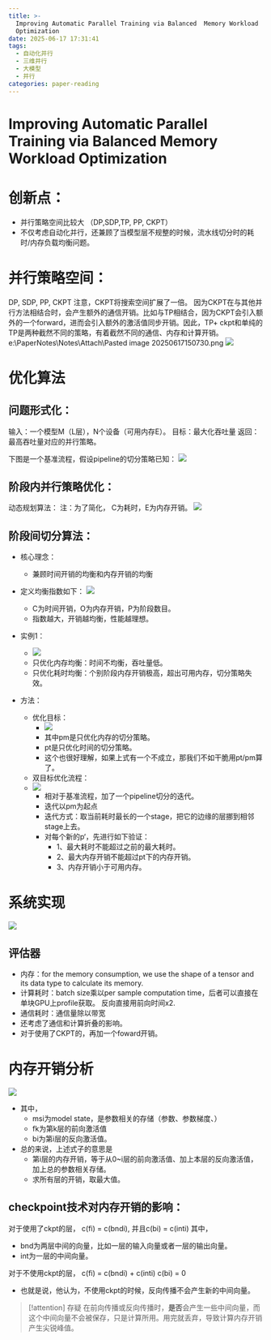 ```yaml
---
title: >-
  Improving Automatic Parallel Training via Balanced  Memory Workload
  Optimization
date: 2025-06-17 17:31:41
tags: 
  - 自动化并行
  - 三维并行
  - 大模型
  - 并行
categories: paper-reading
---
```


# Improving Automatic Parallel Training via Balanced  Memory Workload Optimization



# 创新点：
- 并行策略空间比较大 （DP,SDP,TP, PP, CKPT）
- 不仅考虑自动化并行，还兼顾了当模型层不规整的时候，流水线切分时的耗时/内存负载均衡问题。


# 并行策略空间：
DP, SDP, PP, CKPT
注意，CKPT将搜索空间扩展了一倍。
因为CKPT在与其他并行方法相结合时，会产生额外的通信开销。比如与TP相结合，因为CKPT会引入额外的一个forward，进而会引入额外的激活值同步开销。因此，TP+ ckpt和单纯的TP是两种截然不同的策略，有着截然不同的通信、内存和计算开销。
e:\PaperNotes\Notes\Attach\Pasted image 20250617150730.png
![](</source/images/Pasted image 20250617150730.png>)
# 优化算法
## 问题形式化：
输入：一个模型M（L层），N个设备（可用内存E）。
目标：最大化吞吐量
返回：最高吞吐量对应的并行策略。

下图是一个基准流程，假设pipeline的切分策略已知：
![](</source/images/Pasted image 20250617170627.png>)
## 阶段内并行策略优化：
动态规划算法：
注：为了简化，
C为耗时，E为内存开销。
![](</source/images/Pasted image 20250617155234.png>)

## 阶段间切分算法：
- 核心理念：
	- 兼顾时间开销的均衡和内存开销的均衡
- 定义均衡指数如下：
  ![](</source/images/Pasted image 20250617164451.png>)
	- C为时间开销，O为内存开销，P为阶段数目。
	- 指数越大，开销越均衡，性能越理想。

- 实例1：
	- ![](</source/images/Pasted image 20250617165129.png>)
	- 只优化内存均衡：时间不均衡，吞吐量低。
	- 只优化耗时均衡：个别阶段内存开销极高，超出可用内存，切分策略失效。
- 方法：
	- 优化目标：
		- ![](</source/images/Pasted image 20250617170038.png>)
		- 其中pm是只优化内存的切分策略。
		- pt是只优化时间的切分策略。
		- 这个也很好理解，如果上式有一个不成立，那我们不如干脆用pt/pm算了。
	- 双目标优化流程：
    - ![](</source/images/Pasted image 20250617170652.png>)
		- 相对于基准流程，加了一个pipeline切分的迭代。
		- 迭代以pm为起点
		- 迭代方式：取当前耗时最长的一个stage，把它的边缘的层挪到相邻stage上去。
		- 对每个新的p‘，先进行如下验证：
			- 1、最大耗时不能超过之前的最大耗时。
			- 2、最大内存开销不能超过pt下的内存开销。
			- 3、内存开销小于可用内存。
# 系统实现
![](</source/images/Pasted image 20250617141420.png>)

## 评估器
- 内存：for the memory consumption, we use the shape of a tensor and its data type to calculate its memory.
- 计算耗时：batch size乘以per sample computation time，后者可以直接在单块GPU上profile获取。 反向直接用前向时间x2.
- 通信耗时：通信量除以带宽
- 还考虑了通信和计算折叠的影响。
- 对于使用了CKPT的，再加一个foward开销。

# 内存开销分析
![](</source/images/Pasted image 20250617143104.png>)
- 其中，
	- msi为model state，是参数相关的存储（参数、参数梯度、）
	- fk为第k层的前向激活值
	- bi为第i层的反向激活值。
- 总的来说，上述式子的意思是
	- 第i层的内存开销，等于从0~i层的前向激活值、加上本层的反向激活值，加上总的参数相关存储。
	- 求所有层的开销，取最大值。

## checkpoint技术对内存开销的影响：
对于使用了ckpt的层，
c(fi) = c(bndi), 并且c(bi) = c(inti)
其中，
- bnd为两层中间的向量，比如一层的输入向量或者一层的输出向量。
- int为一层的中间向量。

对于不使用ckpt的层，
c(fi) = c(bndi) + c(inti)
c(bi) = 0
- 也就是说，他认为，不使用ckpt的时候，反向传播不会产生新的中间向量。
  
> [!attention] 存疑
在前向传播或反向传播时，**是否**会产生一些中间向量，而这个中间向量不会被保存，只是计算所用。用完就丢弃，导致计算内存开销产生尖锐峰值。




